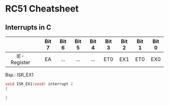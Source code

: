 # RC51 Cheatsheet

## Interrupts in C

|             |       | Bit 7 | Bit 6 | Bit 5 | Bit 4 | Bit 3 | Bit 2 | Bit 1 | Bit 0 |
| :---------: | :---: | :---: | :---: | :---: | :---: | :---: | :---: | :---: | :---: |
| IE-Register |       |  EA   |  ...  |  ...  |  ...  |  ET0  |  EX1  |  ET0  |  EX0  |

Bsp.: ISR_EX1

```c
void ISR_EX1(void) interrupt 2
{

}
```
